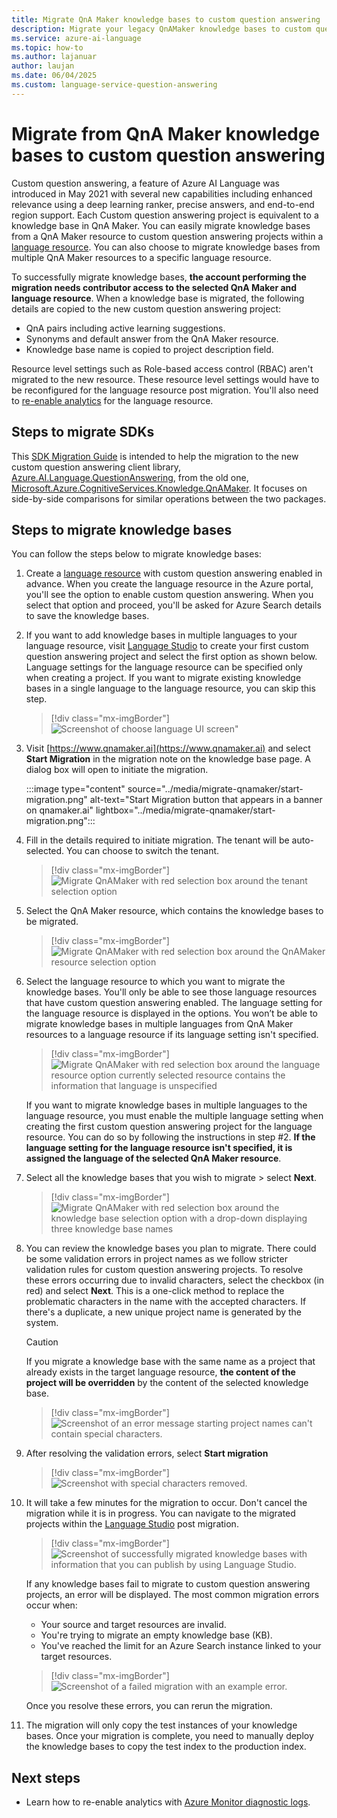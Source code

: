 ```yaml
---
title: Migrate QnA Maker knowledge bases to custom question answering
description: Migrate your legacy QnAMaker knowledge bases to custom question answering to take advantage of the latest features.
ms.service: azure-ai-language
ms.topic: how-to
ms.author: lajanuar
author: laujan
ms.date: 06/04/2025
ms.custom: language-service-question-answering
---
```


# Migrate from QnA Maker knowledge bases to custom question answering

Custom question answering, a feature of Azure AI Language was introduced in May 2021 with several new capabilities including enhanced relevance using a deep learning ranker, precise answers, and end-to-end region support. Each Custom question answering project is equivalent to a knowledge base in QnA Maker. You can easily migrate knowledge bases from a QnA Maker resource to custom question answering projects within a [language resource](https://aka.ms/create-language-resource). You can also choose to migrate knowledge bases from multiple QnA Maker resources to a specific language resource.

To successfully migrate knowledge bases, **the account performing the migration needs contributor access to the selected QnA Maker and language resource**. When a knowledge base is migrated, the following details are copied to the new custom question answering project:

- QnA pairs including active learning suggestions.
- Synonyms and default answer from the QnA Maker resource.
- Knowledge base name is copied to project description field.

Resource level settings such as Role-based access control (RBAC) aren't migrated to the new resource. These resource level settings would have to be reconfigured for the language resource post migration. You'll also need to [re-enable analytics](analytics.md) for the language resource.

## Steps to migrate SDKs

This [SDK Migration Guide](https://github.com/Azure/azure-sdk-for-net/blob/Azure.AI.Language.QuestionAnswering_1.1.0-beta.1/sdk/cognitivelanguage/Azure.AI.Language.QuestionAnswering/MigrationGuide.md) is intended to help the migration to the new custom question answering client library, [Azure.AI.Language.QuestionAnswering](https://www.nuget.org/packages/Azure.AI.Language.QuestionAnswering), from the old one, [Microsoft.Azure.CognitiveServices.Knowledge.QnAMaker](https://www.nuget.org/packages/Microsoft.Azure.CognitiveServices.Knowledge.QnAMaker). It focuses on side-by-side comparisons for similar operations between the two packages.

## Steps to migrate knowledge bases

You can follow the steps below to migrate knowledge bases:

1. Create a [language resource](https://aka.ms/create-language-resource) with custom question answering enabled in advance. When you create the language resource in the Azure portal, you'll see the option to enable custom question answering. When you select that option and proceed, you'll be asked for Azure Search details to save the knowledge bases.

2. If you want to add knowledge bases in multiple languages to your language resource, visit [Language Studio](https://language.azure.com/) to create your first custom question answering project and select the first option as shown below. Language settings for the language resource can be specified only when creating a project. If you want to migrate existing knowledge bases in a single language to the language resource, you can skip this step.

   > [!div class="mx-imgBorder"]
   > ![Screenshot of choose language UI screen"](../media/migrate-qnamaker/choose-language.png)

3. Visit [https://www.qnamaker.ai](https://www.qnamaker.ai) and select **Start Migration** in the migration note on the knowledge base page. A dialog box will open to initiate the migration.

   :::image type="content" source="../media/migrate-qnamaker/start-migration.png" alt-text="Start Migration button that appears in a banner on qnamaker.ai" lightbox="../media/migrate-qnamaker/start-migration.png":::

4. Fill in the details required to initiate migration. The tenant will be auto-selected. You can choose to switch the tenant.

   > [!div class="mx-imgBorder"]
   > ![Migrate QnAMaker with red selection box around the tenant selection option](../media/migrate-qnamaker/tenant-selection.png)

5. Select the QnA Maker resource, which contains the knowledge bases to be migrated.

   > [!div class="mx-imgBorder"]
   > ![Migrate QnAMaker with red selection box around the QnAMaker resource selection option](../media/migrate-qnamaker/select-resource.png)

6. Select the language resource to which you want to migrate the knowledge bases. You'll only be able to see those language resources that have custom question answering enabled. The language setting for the language resource is displayed in the options. You won’t be able to migrate knowledge bases in multiple languages from QnA Maker resources to a language resource if its language setting isn't specified.

   > [!div class="mx-imgBorder"]
   > ![Migrate QnAMaker with red selection box around the language resource option currently selected resource contains the information that language is unspecified](../media/migrate-qnamaker/language-setting.png)

    If you want to migrate knowledge bases in multiple languages to the language resource, you must enable the multiple language setting when creating the first custom question answering project for the language resource. You can do so by following the instructions in step #2. **If the language setting for the language resource isn't specified, it is assigned the language of the selected QnA Maker resource**.

7. Select all the knowledge bases that you wish to migrate > select **Next**.

   > [!div class="mx-imgBorder"]
   > ![Migrate QnAMaker with red selection box around the knowledge base selection option with a drop-down displaying three knowledge base names](../media/migrate-qnamaker/select-knowledge-bases.png)

8. You can review the knowledge bases you plan to migrate. There could be some validation errors in project names as we follow stricter validation rules for custom question answering projects. To resolve these errors occurring due to invalid characters, select the checkbox (in red) and select **Next**. This is a one-click method to replace the problematic characters in the name with the accepted characters. If there's a duplicate, a new unique project name is generated by the system.

    > [!CAUTION]
    > If you migrate a knowledge base with the same name as a project that already exists in the target language resource, **the content of the project will be overridden** by the content of the selected knowledge base.

    > [!div class="mx-imgBorder"]
    > ![Screenshot of an error message starting project names can't contain special characters.](../media/migrate-qnamaker/migration-kb-name-validation.png)

9. After resolving the validation errors, select **Start migration**

    > [!div class="mx-imgBorder"]
    > ![Screenshot with special characters removed.](../media/migrate-qnamaker/migration-kb-name-validation-success.png)

10. It will take a few minutes for the migration to occur. Don't cancel the migration while it is in progress. You can navigate to the migrated projects within the [Language Studio](https://language.azure.com/) post migration.

    > [!div class="mx-imgBorder"]
    > ![Screenshot of successfully migrated knowledge bases with information that you can publish by using Language Studio.](../media/migrate-qnamaker/migration-success.png)

    If any knowledge bases fail to migrate to custom question answering projects, an error will be displayed. The most common migration errors occur when:
    
    - Your source and target resources are invalid.
    - You're trying to migrate an empty knowledge base (KB).
    - You've reached the limit for an Azure Search instance linked to your target resources.

    > [!div class="mx-imgBorder"]
    > ![Screenshot of a failed migration with an example error.](../media/migrate-qnamaker/migration-errors.png)

    Once you resolve these errors, you can rerun the migration.

11. The migration will only copy the test instances of your knowledge bases. Once your migration is complete, you need to manually deploy the knowledge bases to copy the test index to the production index.

## Next steps

- Learn how to re-enable analytics with [Azure Monitor diagnostic logs](analytics.md).
